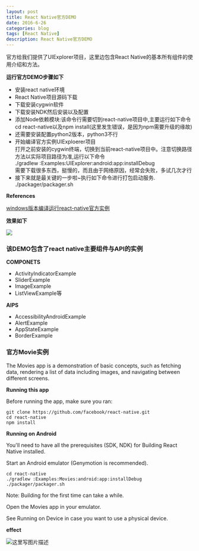 ```yaml
---
layout: post
title: React Native官方DEMO
date: 2016-6-26
categories: blog
tags: [React Native]
description: React Native官方DEMO
---
```



官方给我们提供了UIExplorer项目，这里边包含React Native的基本所有组件的使用介绍和方法。

**运行官方DEMO步骤如下** 

- 安装react native环境 
- React Native项目源码下载
- 下载安装cygwin软件 
- 下载安装NDK然后安装以及配置   
- 添加Node依赖模块:该命令行需要切到react-native项目中,主要运行如下命令          
cd react-native以及npm install(这里发生错误，是因为npm需要升级的缘故)  
- 还需要安装配置python2版本，python3不行 
- 开始编译官方实例UIExploerer项目     
打开之前安装的cygwin终端，切换到当前react-native项目中。注意切换路径方法以实际项目路径为准,运行以下命令       
./gradlew :Examples:UIExplorer:android:app:installDebug       
需要下载很多东西，挺慢的，而且由于网络原因，经常会失败，多试几次才行   
- 接下来就是最关键的一步啦~执行如下命令进行打包启动服务.             
./packager/packager.sh  


**References**  

[windows版本编译运行react-native官方实例](http://www.lcode.org/%E8%B6%85%E8%AF%A6%E7%BB%86windows%E7%89%88%E6%9C%AC%E7%BC%96%E8%AF%91%E8%BF%90%E8%A1%8Creact-native%E5%AE%98%E6%96%B9%E5%AE%9E%E4%BE%8Buiexplorer%E9%A1%B9%E7%9B%AE%E5%A4%9A%E5%9B%BE%E6%85%8E/)

**效果如下** 

![](http://lookcode-wordpress.stor.sinaapp.com/uploads/2016/02/27.png)


### 该DEMO包含了react native主要组件与API的实例

**COMPONETS** 

- ActivityIndicatorExample
- SliderExample
- ImageExample 
- ListViewExample等 

**AIPS** 

- AccessibilityAndroidExample
- AlertExample
- AppStateExample
- BorderExample


### 官方Movie实例  

The Movies app is a demonstration of basic concepts, such as fetching data, rendering a list of data including images, and navigating between different screens.

**Running this app**

Before running the app, make sure you ran:

```
git clone https://github.com/facebook/react-native.git
cd react-native
npm install
```

**Running on Android**

You'll need to have all the prerequisites (SDK, NDK) for Building React Native installed.

Start an Android emulator (Genymotion is recommended).

```
cd react-native
./gradlew :Examples:Movies:android:app:installDebug
./packager/packager.sh
```

Note: Building for the first time can take a while.

Open the Movies app in your emulator.

See Running on Device in case you want to use a physical device.


**effect** 

![这里写图片描述](http://img.blog.csdn.net/20160626100227553)